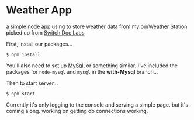 # Weather App
a simple node app using <DB> to store weather data from my ourWeather Station picked up from [Switch Doc Labs](https://github.com/switchdoclabs/OurWeatherWeatherPlus)

First, install our packages...

`$ npm install`

You'll also need to set up [MySql](https://www.mysql.com/), or something similar. I've included the packages for `node-mysql` and `mysql` in the **with-Mysql** branch...

Then to start server...

`$ npm start`

Currently it's only logging to the console and serving a simple page. but it's coming along. working on getting db connections working.
